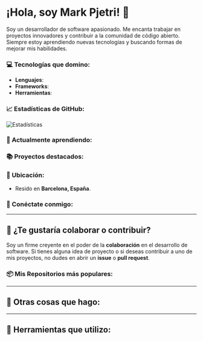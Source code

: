# ¡Hola, soy Mark Pjetri! 👋

Soy un desarrollador de software apasionado. Me encanta trabajar en proyectos innovadores y contribuir a la comunidad de código abierto. Siempre estoy aprendiendo nuevas tecnologías y buscando formas de mejorar mis habilidades.

### 💻 Tecnologías que domino:
- **Lenguajes**:
- **Frameworks**:
- **Herramientas**:

### 📈 Estadísticas de GitHub:
![Estadísticas](https://github-readme-stats.vercel.app/api?username=sachamark&show_icons=true&count_private=true&hide=prs)

### 🌱 Actualmente aprendiendo:

### 📚 Proyectos destacados:


### 📍 Ubicación: 
- Resido en **Barcelona, España**.

### 🔗 Conéctate conmigo:

---

## 💬 ¿Te gustaría colaborar o contribuir?
Soy un firme creyente en el poder de la **colaboración** en el desarrollo de software. Si tienes alguna idea de proyecto o si deseas contribuir a uno de mis proyectos, no dudes en abrir un **issue** o **pull request**.

### 📦 Mis Repositorios más populares:

---

## 🌟 Otras cosas que hago:

---

## 🔧 Herramientas que utilizo:
